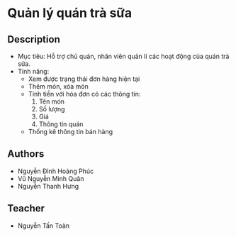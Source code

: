 # Quản lý quán trà sữa
## Description
- Mục tiêu: Hỗ trợ chủ quán, nhân viên quản lí các hoạt động của quán trà sữa.
- Tính năng: 
  * Xem được trạng thái đơn hàng hiện tại
  * Thêm món, xóa món
  * Tính tiền với hóa đơn có các thông tin:
    1. Tên món
    2. Số lượng
    3. Giá 
    4. Thông tin quán
  * Thống kê thông tin bán hàng
## Authors
- Nguyễn Đình Hoàng Phúc
- Vũ Nguyễn Minh Quân
- Nguyễn Thanh Hưng
## Teacher
- Nguyễn Tấn Toàn
